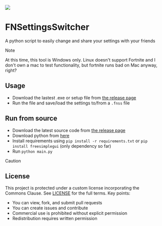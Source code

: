 ![](icons/fnss_white.ico)
# FNSettingsSwitcher
A python script to easily change and share your settings with your friends

>[!NOTE]
> At this time, this tool is Windows only. Linux doesn't support Fortnite 
> and I don't own a mac to test functionality, but fortnite runs bad on Mac anyway, right?

## Usage
- Download the lastest .exe or setup file from [the release page](https://github.com/milkyicedtea/FNSettingsSwitcher/releases)
- Run the file and save/load the settings to/from a `.fnss` file

## Run from source
- Download the latest source code from [the release page](https://github.com/milkyicedtea/FNSettingsSwitcher/releases)
- Download python from [here](https://www.python.org/downloads/)
- Install requirements using `pip install -r requirements.txt` or `pip install freesimplegui` (only dependency so far)
- Run `python main.py`

>[!CAUTION]
>## License
>This project is protected under a custom license incorporating the Commons Clause. 
>See [LICENSE](LICENSE.md) for the full terms.
>Key points:
>- You can view, fork, and submit pull requests
>- You can create issues and contribute
>- Commercial use is prohibited without explicit permission
>- Redistribution requires written permission
